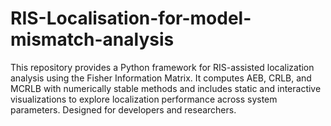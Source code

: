 # RIS-Localisation-for-model-mismatch-analysis
This repository provides a Python framework for RIS-assisted localization analysis using the Fisher Information Matrix. It computes AEB, CRLB, and MCRLB with numerically stable methods and includes static and interactive visualizations to explore localization performance across system parameters. Designed for developers and researchers.
